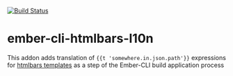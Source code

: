 [![Build Status](https://travis-ci.org/nezasa/ember-cli-htmlbars-l10n.png?branch=master)](https://travis-ci.org/nezasa/ember-cli-htmlbars-l10n)
# ember-cli-htmlbars-l10n

This addon adds translation of `{{t 'somewhere.in.json.path'}}` expressions for [htmlbars templates](https://github.com/tildeio/htmlbars) as a step of the Ember-CLI build application process
